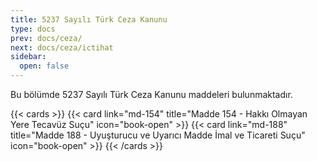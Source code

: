 ```yaml
---
title: 5237 Sayılı Türk Ceza Kanunu
type: docs
prev: docs/ceza/
next: docs/ceza/ictihat
sidebar:
  open: false
---
```


Bu bölümde 5237 Sayılı Türk Ceza Kanunu maddeleri bulunmaktadır.

{{< cards >}}
{{< card link="md-154" title="Madde 154 - Hakkı Olmayan Yere Tecavüz Suçu" icon="book-open" >}}
{{< card link="md-188" title="Madde 188 - Uyuşturucu ve Uyarıcı Madde İmal ve Ticareti Suçu" icon="book-open" >}}
{{< /cards >}}
